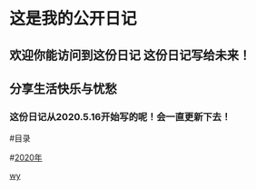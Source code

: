 # 这是我的公开日记
## 欢迎你能访问到这份日记 这份日记写给未来！
  
## 分享生活快乐与忧愁  
   
   
   
 ### 这份日记从2020.5.16开始写的呢！会一直更新下去！
 
 
#目录
 
#[2020年](https://github.com/bilibilifmk/My_diary/tree/master/2020)

[wy](https://github.com/bilibilifmk/My_diary/blob/master/2020/5%E6%9C%88.md#2020516)
